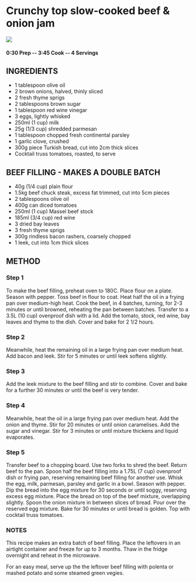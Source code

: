# Crunchy top slow-cooked beef & onion jam
![](https://raw.githubusercontent.com/fuzzwah/recipes/master/pics/Crunchy_top_slow-cooked_beef_&_onion_jam.jpg)
#### 0:30 Prep -- 3:45 Cook -- 4 Servings
## INGREDIENTS
* 1 tablespoon olive oil
* 2 brown onions, halved, thinly sliced
* 2 fresh thyme sprigs
* 2 tablespoons brown sugar
* 1 tablespoon red wine vinegar
* 3 eggs, lightly whisked
* 250ml (1 cup) milk
* 25g (1/3 cup) shredded parmesan
* 1 tablespoon chopped fresh continental parsley
* 1 garlic clove, crushed
* 300g piece Turkish bread, cut into 2cm thick slices
* Cocktail truss tomatoes, roasted, to serve
## BEEF FILLING - MAKES A DOUBLE BATCH
* 40g (1/4 cup) plain flour
* 1.5kg beef chuck steak, excess fat trimmed, cut into 5cm pieces
* 2 tablespoons olive oil
* 400g can diced tomatoes
* 250ml (1 cup) Massel beef stock
* 185ml (3/4 cup) red wine
* 3 dried bay leaves
* 3 fresh thyme sprigs
* 300g rindless bacon rashers, coarsely chopped
* 1 leek, cut into 1cm thick slices
## METHOD
### Step 1
To make the beef filling, preheat oven to 180C. Place flour on a plate. Season with pepper. Toss beef in flour to coat. Heat half the oil in a frying pan over medium-high heat. Cook the beef, in 4 batches, turning, for 2-3 minutes or until browned, reheating the pan between batches. Transfer to a 3.5L (10 cup) ovenproof dish with a lid. Add the tomato, stock, red wine, bay leaves and thyme to the dish. Cover and bake for 2 1/2 hours.
### Step 2
Meanwhile, heat the remaining oil in a large frying pan over medium heat. Add bacon and leek. Stir for 5 minutes or until leek softens slightly.
### Step 3
Add the leek mixture to the beef filling and stir to combine. Cover and bake for a further 30 minutes or until the beef is very tender.
### Step 4
Meanwhile, heat the oil in a large frying pan over medium heat. Add the onion and thyme. Stir for 20 minutes or until onion caramelises. Add the sugar and vinegar. Stir for 3 minutes or until mixture thickens and liquid evaporates.
### Step 5
Transfer beef to a chopping board. Use two forks to shred the beef. Return beef to the pan. Spoon half the beef filling into a 1.75L (7 cup) ovenproof dish or frying pan, reserving remaining beef filling for another use. Whisk the egg, milk, parmesan, parsley and garlic in a bowl. Season with pepper. Dip the bread into the egg mixture for 30 seconds or until soggy, reserving excess egg mixture. Place the bread on top of the beef mixture, overlapping slightly. Spoon the onion mixture in between slices of bread. Pour over the reserved egg mixture. Bake for 30 minutes or until bread is golden. Top with cocktail truss tomatoes.
### NOTES
This recipe makes an extra batch of beef filling. Place the leftovers in an airtight container and freeze for up to 3 months. Thaw in the fridge overnight and reheat in the microwave.

For an easy meal, serve up the the leftover beef filling with polenta or mashed potato and some steamed green vegies.